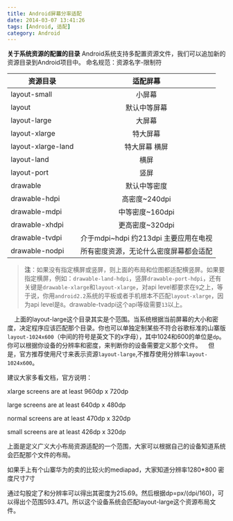 ```yaml
---
title: Android屏幕分率适配
date: 2014-03-07 13:41:26
tags: [Android, 适配]
category: Android
---
```


**关于系统资源的配置的目录**
Android系统支持多配置资源文件，我们可以追加新的资源目录到Android项目中。<!-- more -->
命名规范：资源名字-限制符

|资源目录|适配屏幕|
|---------|:--------:|
|layout-small|小屏幕|
|layout|默认中等屏幕|
|layout-large|大屏幕|
|layout-xlarge|特大屏幕|
|layout-xlarge-land|特大屏幕 横屏|
|layout-land|横屏|
|layout-port|竖屏|
|drawable|默认中等密度|
|drawable-hdpi|高密度~240dpi|
|drawable-mdpi|中等密度~160dpi|
|drawable-xhdpi|更高密度~320dpi|
|drawable-tvdpi|介于mdpi~hdpi 约213dpi 主要应用在电视|
|drawable-nodpi|所有密度资源，无论什么密度屏幕都会适配|

> **注**：如果没有指定横屏或竖屏，则上面的布局和位图都适配横竖屏。如果要指定横屏，例如：`drawable-land-hdpi`，竖屏`drawable-port-hdpi`，还有关键是`drawable-xlarge`和`layout-xlarge`，对api level都要求在`9`之上，等于说，你用`android2.2`系统的平板或者手机根本不匹配`layout-xlarge`，因为api level是`8`。drawable-tvadpi这个api等级需要`13`以上。

&#160; &#160; 上面的layout-large这个目录其实是个范围。当系统根据当前屏幕的大小和密度，决定程序应该匹配那个目录。你也可以单独定制某些不符合谷歌标准的山寨版`layout-1024x600`（中间的符号是英文下的x字母），其中1024和600的单位是`dp`。你可以根据你设备的分辨率和密度，来判断你的设备需要定义那个文件。
&#160; &#160;但是，官方推荐使用尺寸来表示资源`layout-large`,不推荐使用分辨率`layout-1024x600`。

建议大家多看文档，官方说明：

xlarge screens are at least 960dp x 720dp

large screens are at least 640dp x 480dp

normal screens are at least 470dp x 320dp

small screens are at least 426dp x 320dp

上面是定义广义大小布局资源适配的一个范围，大家可以根据自己的设备知道系统会匹配那个文件的布局。

如果手上有个山寨华为的卖的比较火的mediapad，大家知道分辨率1280*800 密度尺寸7寸

通过勾股定了和分辨率可以得出其密度为215.69。然后根据dp=px/(dpi/160)，可以得出个范围593.471。所以这个设备系统会匹配layout-large这个资源布局文件。

